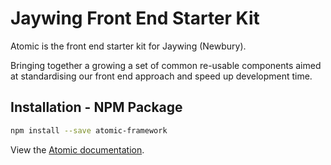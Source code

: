 # Jaywing Front End Starter Kit

Atomic is the front end starter kit for Jaywing (Newbury).

Bringing together a growing a set of common re-usable components aimed at standardising our front end approach and speed
up development time.


## Installation - NPM Package

```bash
npm install --save atomic-framework
```

View the [Atomic documentation](http://atomic.preview8.jaywing.com/docs/).

